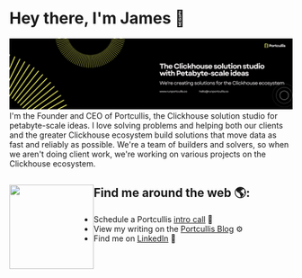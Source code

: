 # Hey there, I'm James 👋

<img src="./banner.png" alt="Portcullis Banner">
I'm the Founder and CEO of Portcullis, the Clickhouse solution studio for petabyte-scale ideas. I love solving problems and helping both our clients and the greater Clickhouse ecosystem build solutions that move data as fast and reliably as possible. We're a team of builders and solvers, so when we aren't doing client work, we're working on various projects on the Clickhouse ecosystem. 


## Find me around the web 🌎: <a href="https://www.runportcullis.co"><img align="left" width="150" height="150" src="https://img.logo.dev/runportcullis.co?token=pk_AX6mV41DR6SElOfHFwkQdA&retina=true"></a>
- Schedule a Portcullis <a href="https://cal.com/team/portcullis/intro-call">intro call</a> 📆
- View my writing on the <a href="https://www.runportcullis.co/blog">Portcullis Blog</a> ⚙️
- Find me on <a href="https://www.linkedin.com/in/jdbohrman/">LinkedIn</a> 💼
